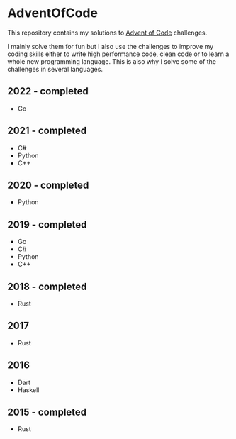 # AdventOfCode

This repository contains my solutions to [Advent of Code](https://adventofcode.com/) challenges.

I mainly solve them for fun but I also use the challenges to improve my coding skills either to write high performance code, clean code or to learn a whole new programming language. This is also why I solve some of the challenges in several languages.

## 2022 - completed

- Go

## 2021 - completed

- C#
- Python
- C++

## 2020 - completed

- Python

## 2019 - completed

- Go
- C#
- Python
- C++

## 2018 - completed

- Rust

## 2017

- Rust

## 2016

- Dart
- Haskell

## 2015 - completed

- Rust
